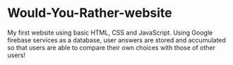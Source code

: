 # Would-You-Rather-website
My first website using basic HTML, CSS and JavaScript. Using Google firebase services as a database, user answers are stored and accumulated so that users are able to compare their own choices with those of other users!

